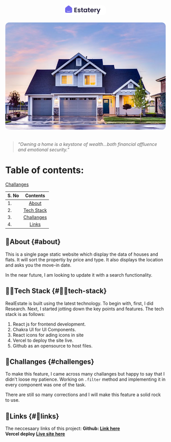 <center><img src="./logo.png" style="background: transparent padding:4px 8px; border-radius:12px; margin:0px 0px 20px" ></center>
<center><img src="./house2.jpg" style="background: transparent padding:4px 8px; border-radius:12px; margin:0px 0px 20px" ></center>
<blockquote><i> “Owning a home is a keystone of wealth…both financial affluence and emotional security.”</i> </blockquote>

# Table of contents:
[Challanges](#challanges)

| S. No      | Contents | 
| :---        |    :----:   | 
| 1.      | [About](#about)        | 
| 2.   | [Tech Stack](#👩‍💻tech-stack)        | 
| 3.      | [Challanges](#challanges)        | 
| 4.   |  [Links](#🔗links)     | 


## 📑About {#about}
This is a single page static website which display the data of houses and flats. It will sort the propertiy by price and type. It also displays the location and asks you the move-in date. 

In the near future, I am looking to update it with a search functionality.

## 👩‍💻Tech Stack {#👩‍💻tech-stack}
RealEstate is built using the latest technology. To begin with, first, I did Research. Next, I started jotting down the key points and features. The tech stack is as follows:

1. React js for frontend development.
2. Chakra UI for UI Components.
3. React icons for ading icons in site
4. Vercel to deploy the site live.
5. Github as an opensource to host files.

## 🧿Challanges {#challenges}
To make this feature, I came across many challanges but happy to say that I didn't loose my patience. Working on <code>.filter</code> method and implementing it in every component was one of the task. 

There are still so many corrections and I will make this feature a solid rock to use. 

## 🔗Links {#🔗links}
The neccesaary links of this project: 
<strong>Github: <a href="https://www.github.com/snehafarkya/Real-estate"> Link here</a> <br>
Vercel deploy <a href="https://real-estate-osme.vercel.app/"> Live site here</a> </strong>